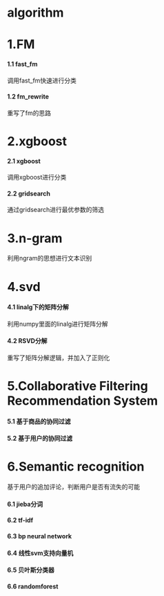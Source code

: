 # algorithm
# 1.FM
#### 1.1 fast_fm
调用fast_fm快速进行分类
#### 1.2 fm_rewrite
重写了fm的思路

# 2.xgboost
#### 2.1 xgboost
调用xgboost进行分类
#### 2.2 gridsearch
通过gridsearch进行最优参数的筛选

# 3.n-gram
利用ngram的思想进行文本识别

# 4.svd
#### 4.1 linalg下的矩阵分解
利用numpy里面的linalg进行矩阵分解
#### 4.2 RSVD分解
重写了矩阵分解逻辑，并加入了正则化

# 5.Collaborative Filtering Recommendation System 
#### 5.1 基于商品的协同过滤
#### 5.2 基于用户的协同过滤

# 6.Semantic recognition
基于用户的追加评论，判断用户是否有流失的可能
#### 6.1 jieba分词
#### 6.2 tf-idf
#### 6.3 bp neural network
#### 6.4 线性svm支持向量机
#### 6.5 贝叶斯分类器
#### 6.6 randomforest